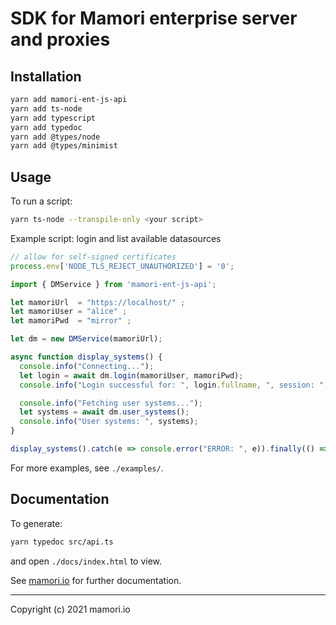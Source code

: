 # SDK for Mamori enterprise server and proxies

## Installation
```sh
yarn add mamori-ent-js-api
yarn add ts-node
yarn add typescript
yarn add typedoc
yarn add @types/node
yarn add @types/minimist
```

## Usage
To run a script:
```sh
yarn ts-node --transpile-only <your script>
```

Example script: login and list available datasources
```js
// allow for self-signed certificates
process.env['NODE_TLS_REJECT_UNAUTHORIZED'] = '0';

import { DMService } from 'mamori-ent-js-api';

let mamoriUrl  = "https://localhost/" ;
let mamoriUser = "alice" ;
let mamoriPwd  = "mirror" ;

let dm = new DMService(mamoriUrl);

async function display_systems() {
  console.info("Connecting...");
  let login = await dm.login(mamoriUser, mamoriPwd);
  console.info("Login successful for: ", login.fullname, ", session: ", login.session_id);

  console.info("Fetching user systems...");
  let systems = await dm.user_systems();
  console.info("User systems: ", systems);
}

display_systems().catch(e => console.error("ERROR: ", e)).finally(() => process.exit(0));
```

For more examples, see `./examples/`.

## Documentation
To generate:
```sh
yarn typedoc src/api.ts
```
and open `./docs/index.html` to view.

See [mamori.io](https://mamori.io/resources.html) for further documentation.

----
Copyright (c) 2021 mamori.io
